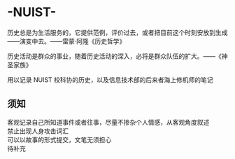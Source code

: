 # -NUIST-

历史总是为生活服务的，它提供范例，评价过去，或者把目前这个时刻安放到生成――演变中去。——雷蒙·阿隆《历史哲学》

历史活动是群众的事业，随着历史活动的深入，必将是群众队伍的扩大。——《神圣家族》

用以记录 NUIST 校科协的历史，以及信息技术部的后来者海上修机师的笔记

## 须知

客观记录自己所知道事件或者往事，尽量不掺杂个人情感，从客观角度叙述  
禁止出现人身攻击词汇  
可以以故事的形式提交，文笔无须担心  
待补充
